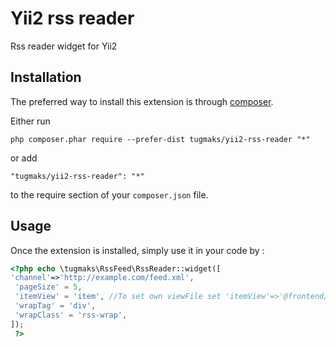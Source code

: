 Yii2 rss reader
===============
Rss reader widget for Yii2

Installation
------------

The preferred way to install this extension is through [composer](http://getcomposer.org/download/).

Either run

```
php composer.phar require --prefer-dist tugmaks/yii2-rss-reader "*"
```

or add

```
"tugmaks/yii2-rss-reader": "*"
```

to the require section of your `composer.json` file.


Usage
-----

Once the extension is installed, simply use it in your code by  :

```php
<?php echo \tugmaks\RssFeed\RssReader::widget([
'channel'=>'http://example.com/feed.xml',
 'pageSize' = 5,
 'itemView' = 'item', //To set own viewFile set 'itemView'=>'@frontend/views/site/_rss_item'. Use $model var to access item properties
 'wrapTag' = 'div',
 'wrapClass' = 'rss-wrap',
]);
 ?>
```